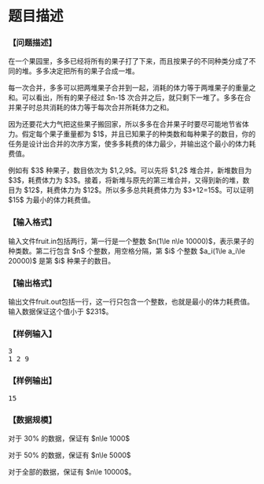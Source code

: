 # 题目描述


<h3>
【问题描述】
</h3>
<p>
在一个果园里，多多已经将所有的果子打了下来，而且按果子的不同种类分成了不同的堆。多多决定把所有的果子合成一堆。
</p>
<p>
每一次合并，多多可以把两堆果子合并到一起，消耗的体力等于两堆果子的重量之和。可以看出，所有的果子经过 $n-1$ 次合并之后，就只剩下一堆了。多多在合并果子时总共消耗的体力等于每次合并所耗体力之和。
</p>
<p>
因为还要花大力气把这些果子搬回家，所以多多在合并果子时要尽可能地节省体力。假定每个果子重量都为 $1$，并且已知果子的种类数和每种果子的数目，你的任务是设计出合并的次序方案，使多多耗费的体力最少，并输出这个最小的体力耗费值。
</p>
<p>
例如有 $3$ 种果子，数目依次为 $1,2,9$。可以先将 $1,2$ 堆合并，新堆数目为 $3$，耗费体力为 $3$。接着，将新堆与原先的第三堆合并，又得到新的堆，数目为 $12$，耗费体力为 $12$。所以多多总共耗费体力为 $3+12=15$。可以证明 $15$ 为最小的体力耗费值。
</p>
<h3>
【输入格式】
</h3>
<p>
输入文件fruit.in包括两行，第一行是一个整数 $n(1\le n\le 10000)$，表示果子的种类数。第二行包含 $n$ 个整数，用空格分隔，第 $i$ 个整数 $a_i(1\le a_i\le 20000)$ 是第 $i$ 种果子的数目。
</p>
<h3>
【输出格式】
</h3>
<p>
输出文件fruit.out包括一行，这一行只包含一个整数，也就是最小的体力耗费值。输入数据保证这个值小于 $231$。
</p>
<h3>
【样例输入】
</h3>
<pre>3
1 2 9
</pre>
<h3>
【样例输出】
</h3>
<pre>15
</pre>
<h3>
【数据规模】
</h3>
<p>
对于 30% 的数据，保证有 $n\le 1000$
</p>
<p>
对于 50% 的数据，保证有 $n\le 5000$
</p>
<p>
对于全部的数据，保证有 $n\le 10000$。
</p>
